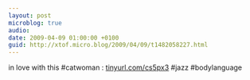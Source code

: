 ```yaml
---
layout: post
microblog: true
audio: 
date: 2009-04-09 01:00:00 +0100
guid: http://xtof.micro.blog/2009/04/09/t1482058227.html
---
```

in love with this #catwoman :  [tinyurl.com/cs5px3](http://tinyurl.com/cs5px3) #jazz #bodylanguage

